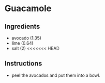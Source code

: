 # Guacamole
## Ingredients
* avocado (1.35)
* lime (0.64)
* salt (2)
<<<<<<< HEAD
## Instructions
* peel the avocados and put them into a bowl.

